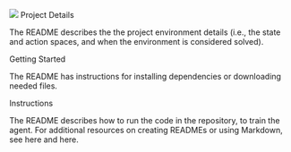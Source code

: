 ![](https://github.com/kiran74-ds/RL_with_unity_ML_agents/tree/master/DQN/Banana_ML_agent.gif)
Project Details

The README describes the the project environment details (i.e., the state and action spaces, and when the environment is considered solved).

Getting Started

The README has instructions for installing dependencies or downloading needed files.

Instructions

The README describes how to run the code in the repository, to train the agent. For additional resources on creating READMEs or using Markdown, see here and here.
